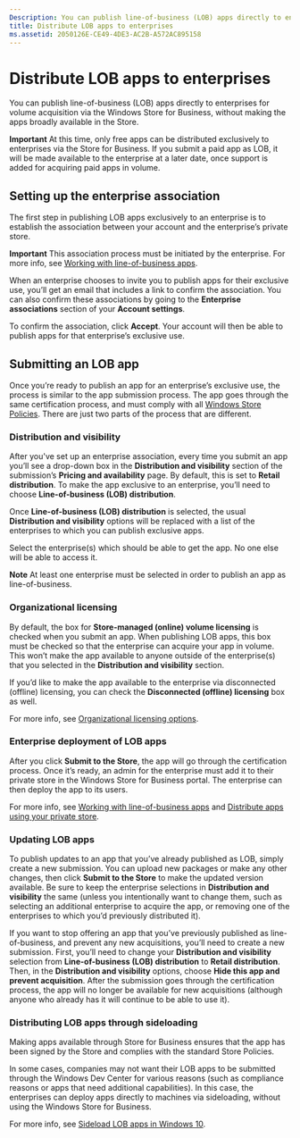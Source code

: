 ```yaml
---
Description: You can publish line-of-business (LOB) apps directly to enterprises for volume acquisition via the Windows Store for Business, without making the apps broadly available in the Store.
title: Distribute LOB apps to enterprises
ms.assetid: 2050126E-CE49-4DE3-AC2B-A572AC895158
---
```


# Distribute LOB apps to enterprises


You can publish line-of-business (LOB) apps directly to enterprises for volume acquisition via the Windows Store for Business, without making the apps broadly available in the Store.

**Important**  At this time, only free apps can be distributed exclusively to enterprises via the Store for Business. If you submit a paid app as LOB, it will be made available to the enterprise at a later date, once support is added for acquiring paid apps in volume.

 

## Setting up the enterprise association


The first step in publishing LOB apps exclusively to an enterprise is to establish the association between your account and the enterprise’s private store.

**Important**  This association process must be initiated by the enterprise. For more info, see [Working with line-of-business apps](http://go.microsoft.com/fwlink/p/?LinkId=698846).

 

When an enterprise chooses to invite you to publish apps for their exclusive use, you’ll get an email that includes a link to confirm the association. You can also confirm these associations by going to the **Enterprise associations** section of your **Account settings**.

To confirm the association, click **Accept**. Your account will then be able to publish apps for that enterprise’s exclusive use.

## Submitting an LOB app


Once you’re ready to publish an app for an enterprise’s exclusive use, the process is similar to the app submission process. The app goes through the same certification process, and must comply with all [Windows Store Policies](https://msdn.microsoft.com/library/windows/apps/dn764944). There are just two parts of the process that are different.

### Distribution and visibility

After you've set up an enterprise association, every time you submit an app you’ll see a drop-down box in the **Distribution and visibility** section of the submission’s **Pricing and availability** page. By default, this is set to **Retail distribution**. To make the app exclusive to an enterprise, you’ll need to choose **Line-of-business (LOB) distribution**.

Once **Line-of-business (LOB) distribution** is selected, the usual **Distribution and visibility** options will be replaced with a list of the enterprises to which you can publish exclusive apps.

Select the enterprise(s) which should be able to get the app. No one else will be able to access it.

**Note**  At least one enterprise must be selected in order to publish an app as line-of-business.

 

### Organizational licensing

By default, the box for **Store-managed (online) volume licensing** is checked when you submit an app. When publishing LOB apps, this box must be checked so that the enterprise can acquire your app in volume. This won’t make the app available to anyone outside of the enterprise(s) that you selected in the **Distribution and visibility** section.

If you’d like to make the app available to the enterprise via disconnected (offline) licensing, you can check the **Disconnected (offline) licensing** box as well.

For more info, see [Organizational licensing options](organizational-licensing.md).

### Enterprise deployment of LOB apps

After you click **Submit to the Store**, the app will go through the certification process. Once it’s ready, an admin for the enterprise must add it to their private store in the Windows Store for Business portal. The enterprise can then deploy the app to its users.

For more info, see [Working with line-of-business apps](http://go.microsoft.com/fwlink/p/?LinkId=698846) and [Distribute apps using your private store](http://go.microsoft.com/fwlink/p/?LinkId=698847).

### Updating LOB apps

To publish updates to an app that you’ve already published as LOB, simply create a new submission. You can upload new packages or make any other changes, then click **Submit to the Store** to make the updated version available. Be sure to keep the enterprise selections in **Distribution and visibility** the same (unless you intentionally want to change them, such as selecting an additional enterprise to acquire the app, or removing one of the enterprises to which you’d previously distributed it).

If you want to stop offering an app that you’ve previously published as line-of-business, and prevent any new acquisitions, you’ll need to create a new submission. First, you’ll need to change your **Distribution and visibility** selection from **Line-of-business (LOB) distribution** to **Retail distribution**. Then, in the **Distribution and visibility** options, choose **Hide this app and prevent acquisition**. After the submission goes through the certification process, the app will no longer be available for new acquisitions (although anyone who already has it will continue to be able to use it).

### Distributing LOB apps through sideloading

Making apps available through Store for Business ensures that the app has been signed by the Store and complies with the standard Store Policies.

In some cases, companies may not want their LOB apps to be submitted through the Windows Dev Center for various reasons (such as compliance reasons or apps that need additional capabilities). In this case, the enterprises can deploy apps directly to machines via sideloading, without using the Windows Store for Business.

For more info, see [Sideload LOB apps in Windows 10](http://go.microsoft.com/fwlink/p/?LinkId=623433).

 

 






<!--HONumber=May16_HO4-->


